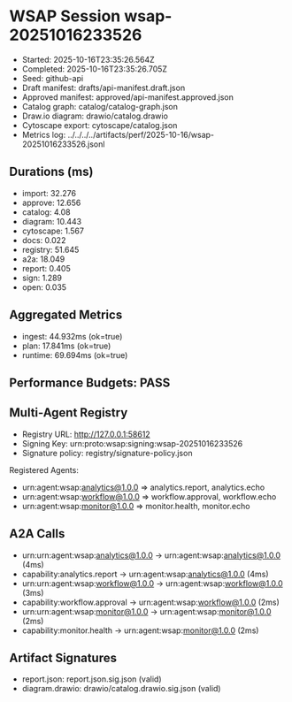 # WSAP Session wsap-20251016233526

- Started: 2025-10-16T23:35:26.564Z
- Completed: 2025-10-16T23:35:26.705Z
- Seed: github-api
- Draft manifest: drafts/api-manifest.draft.json
- Approved manifest: approved/api-manifest.approved.json
- Catalog graph: catalog/catalog-graph.json
- Draw.io diagram: drawio/catalog.drawio
- Cytoscape export: cytoscape/catalog.json
- Metrics log: ../../../../artifacts/perf/2025-10-16/wsap-20251016233526.jsonl

## Durations (ms)

- import: 32.276
- approve: 12.656
- catalog: 4.08
- diagram: 10.443
- cytoscape: 1.567
- docs: 0.022
- registry: 51.645
- a2a: 18.049
- report: 0.405
- sign: 1.289
- open: 0.035

## Aggregated Metrics
- ingest: 44.932ms (ok=true)
- plan: 17.841ms (ok=true)
- runtime: 69.694ms (ok=true)

## Performance Budgets: PASS

## Multi-Agent Registry

- Registry URL: http://127.0.0.1:58612
- Signing Key: urn:proto:wsap:signing:wsap-20251016233526
- Signature policy: registry/signature-policy.json

Registered Agents:
- urn:agent:wsap:analytics@1.0.0 ⇒ analytics.report, analytics.echo
- urn:agent:wsap:workflow@1.0.0 ⇒ workflow.approval, workflow.echo
- urn:agent:wsap:monitor@1.0.0 ⇒ monitor.health, monitor.echo

## A2A Calls

- urn:urn:agent:wsap:analytics@1.0.0 → urn:agent:wsap:analytics@1.0.0 (4ms)
- capability:analytics.report → urn:agent:wsap:analytics@1.0.0 (4ms)
- urn:urn:agent:wsap:workflow@1.0.0 → urn:agent:wsap:workflow@1.0.0 (3ms)
- capability:workflow.approval → urn:agent:wsap:workflow@1.0.0 (2ms)
- urn:urn:agent:wsap:monitor@1.0.0 → urn:agent:wsap:monitor@1.0.0 (2ms)
- capability:monitor.health → urn:agent:wsap:monitor@1.0.0 (2ms)

## Artifact Signatures

- report.json: report.json.sig.json (valid)
- diagram.drawio: drawio/catalog.drawio.sig.json (valid)
